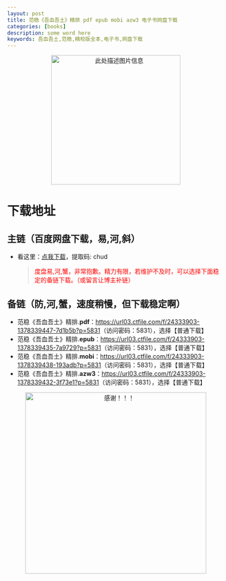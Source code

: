 ```yaml
---
layout: post
title: 范稳《吾血吾土》精排 pdf epub mobi azw3 电子书网盘下载
categories: [books]
description: some word here
keywords: 吾血吾土,范稳,精校版全本,电子书,网盘下载
---
```


<div align="center"><img src="https://qweree.cn/wp-content/uploads/2024/10/wu-xie-wu-tu-tuya.jpg" alt="此处描述图片信息" width="300px" height="auto"></div>

# 下载地址

## 主链（百度网盘下载，易,河,斜）

- 看这里：[点我下载](https://pan.baidu.com/s/1iMXUbSbtZQZjDcqDmnWUyw?pwd=chud)，提取码: chud

  > <p style="color:red" >度盘易,河,蟹，非常抱歉。精力有限，若维护不及时，可以选择下面稳定的备链下载。（或留言让博主补链）</p>

## 备链（防,河,蟹，速度稍慢，但下载稳定啊）

- 范稳《吾血吾土》精排.**pdf**：<https://url03.ctfile.com/f/24333903-1378339447-7d1b5b?p=5831>（访问密码：5831），选择【普通下载】
- 范稳《吾血吾土》精排.**epub**：<https://url03.ctfile.com/f/24333903-1378339435-7a9729?p=5831>（访问密码：5831），选择【普通下载】
- 范稳《吾血吾土》精排.**mobi**：<https://url03.ctfile.com/f/24333903-1378339438-193adb?p=5831>（访问密码：5831），选择【普通下载】
- 范稳《吾血吾土》精排.**azw3**：<https://url03.ctfile.com/f/24333903-1378339432-3f73e1?p=5831>（访问密码：5831），选择【普通下载】

<div align="center"><img src="https://pic.imgdb.cn/item/661246bf68eb935713c7f81c.gif" alt="感谢！！！" width="420px" height="auto"/></div>
